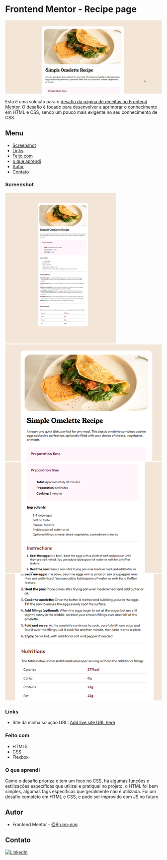 # Frontend Mentor - Recipe page

![Design preview for the Recipe page coding challenge](./src/assets/images/omelette.gif)

Esta é uma solução para o [desafio da página de receitas no Frontend Mentor](https://www.frontendmentor.io/challenges/recipe-page-KiTsR8QQKm). O desafio é focado para desenvolver a aprimorar o conhecimento em HTML e CSS, sendo um pouco mais exigente no seu conhecimento de CSS.

## Menu

  - [Screenshot](#screenshot)
  - [Links](#links)
  - [Feito com](#feito-com)
  - [o que aprendi](#o-que-aprendi)
- [Autor](#autor)
- [Contato](#contato)

### Screenshot

![foto do projeto inteiro](./src/assets/images/Captura%20de%20tela%202024-05-10%20172516.png)
![](./src/assets/images/Captura%20de%20tela%202024-05-10%20172535.png)
![](./src/assets/images/Captura%20de%20tela%202024-05-10%20172547.png)
![](./src/assets/images/Captura%20de%20tela%202024-05-10%20172605.png)

### Links

- Site da minha solução URL: [Add live site URL here](https://your-live-site-url.com)


### Feito com

- HTML5
- CSS
- Flexbox

### O que aprendi

Como o desafio prioriza e tem um foco no CSS, há algumas funções e estilizações específicas que utilizei e pratiquei no projeto, o HTML foi bem simples, algumas tags específicas que geralmente não é utilizada. Foi um desafio completo em HTML e CSS, e pode ser improvido com JS no futuro 

## Autor

- Frontend Mentor - [@Bruno-nog](https://www.frontendmentor.io/profile/Bruno-nog)


## Contato

[![LinkedIn](https://img.shields.io/badge/LinkedIn-0077B5?style=for-the-badge&logo=linkedin&logoColor=white)](https://www.linkedin.com/in/bruno-nogueira-de-queiroz-a9667a2a6/)